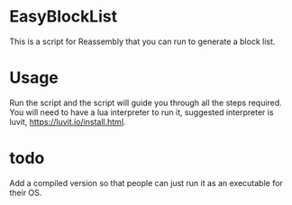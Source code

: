 # EasyBlockList
This is a script for Reassembly that you can run to generate a block list.
# Usage
Run the script and the script will guide you through all the steps required. You will need to have a lua interpreter to run it, suggested interpreter is luvit, https://luvit.io/install.html.
# todo
Add a compiled version so that people can just run it as an executable for their OS.
